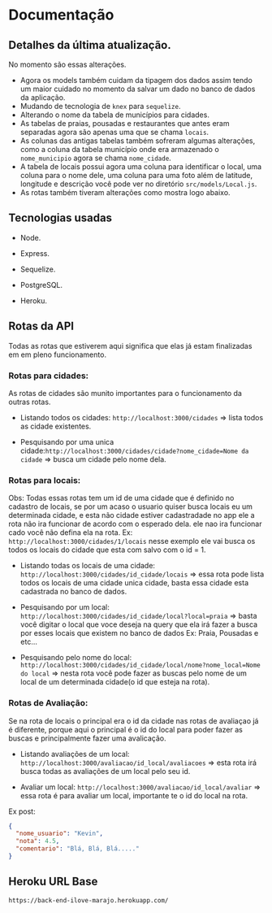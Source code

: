 # Documentação

## Detalhes da última atualização.
No momento são essas alterações.

- Agora os models também cuidam da tipagem dos dados assim tendo um maior cuidado no momento da salvar um dado no banco de dados da aplicação.
- Mudando de tecnologia de `knex` para `sequelize`.
- Alterando o nome da tabela de municípios para cidades.
- As tabelas de praias, pousadas e restaurantes que antes eram separadas agora são apenas uma que se chama `locais`.
- As colunas das antigas tabelas também sofreram algumas alterações, como a coluna da tabela município onde era armazenado o `nome_municipio` agora se chama `nome_cidade`.
- A tabela de locais possui agora uma coluna para identificar o local, uma coluna para o nome dele, uma coluna para uma foto além de latitude, longitude e descrição você pode ver no diretório `src/models/Local.js`.
- As rotas também tiveram alterações como  mostra logo abaixo.

## Tecnologias usadas

- Node.

- Express.

- Sequelize.

- PostgreSQL.

- Heroku.

## Rotas da API
Todas as rotas que estiverem aqui significa que elas já estam finalizadas em em pleno funcionamento.

### Rotas para cidades:
As rotas de cidades são munito importantes para o funcionamento da outras rotas.

- Listando todos os cidades: `http://localhost:3000/cidades` => lista todos as cidade existentes.

- Pesquisando por uma unica cidade:`http://localhost:3000/cidades/cidade?nome_cidade=Nome da cidade` => busca um cidade pelo nome dela.


### Rotas para locais:
Obs: Todas essas rotas tem um id de uma cidade que é definido no cadastro de locais, se por um acaso o usuario quiser busca locais eu um determinada cidade, e esta não cidade estiver cadastradade no app ele a rota não ira funcionar de acordo com o esperado dela. ele nao ira funcionar cado você não defina ela na rota.
Ex: `http://localhost:3000/cidades/1/locais` nesse exemplo ele vai busca os todos os locais do cidade que esta com salvo com o id = 1.

- Listando todas os locais de uma cidade: `http://localhost:3000/cidades/id_cidade/locais` => essa rota pode lista todos os locais de uma cidade unica cidade, basta essa cidade esta cadastrada no banco de dados.

- Pesquisando por um local: `http://localhost:3000/cidades/id_cidade/local?local=praia` => basta você digitar o local que voce deseja na query que ela irá fazer a busca por esses locais que existem no banco de dados Ex: Praia, Pousadas e etc...

- Pesquisando pelo nome do local: `http://localhost:3000/cidades/id_cidade/local/nome?nome_local=Nome do local` => nesta rota você pode fazer as buscas pelo nome de um local de um determinada cidade(o id que esteja na rota).

### Rotas de Avaliação: 
Se na rota de locais o principal era o id da cidade nas rotas de avaliaçao já é diferente, porque aqui o principal é o id do local para poder fazer as buscas e principalmente fazer uma avalicação.

- Listando avaliações de um local: `http://localhost:3000/avaliacao/id_local/avaliacoes` => esta rota irá busca todas as avaliações de um local pelo seu id.

- Avaliar um local: `http://localhost:3000/avaliacao/id_local/avaliar` => essa rota é para avaliar um local, importante te o id do local na rota.

Ex post: 
```` json
{
  "nome_usuario": "Kevin",
  "nota": 4.5,
  "comentario": "Blá, Blá, Blá....."
}
````

## Heroku URL Base

`https://back-end-ilove-marajo.herokuapp.com/`
